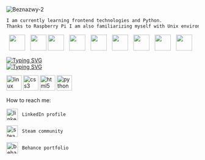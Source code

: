 ![Beznazwy-2](https://user-images.githubusercontent.com/68974023/166577806-a3b537f4-7549-4d01-baed-a2fdb67b64e4.png)


```diff
I am currently learning frontend technologies and Python.
Thanks to Raspberry Pi I am also familiarizing myself with Unix environment and physical computing. 

```
<p align="center">
<img height="42" width="42" style="padding-right:10px;"  src="https://cdn.simpleicons.org/Linux/BCADE5" /> <img height="42" width="42" src="https://cdn.simpleicons.org/Windows/BCADE5" />
<img height="42" width="42" style="padding-right:10px;"   src="https://cdn.simpleicons.org/Raspberrypi/BCADE5" />
<img height="42" width="42" style="padding-right:10px;"  src="https://cdn.simpleicons.org/Python/BCADE5" />
<img height="42" width="42" style="padding-right:10px;"  src="https://cdn.simpleicons.org/mySQL/BCADE5" />
<img height="42" width="42" style="padding-right:10px;"  src="https://cdn.simpleicons.org/CSS3/BCADE5" />
<img height="42" width="42" style="padding-right:10px;"  src="https://cdn.simpleicons.org/HTML5/BCADE5" />
<img height="42" width="42" style="padding-right:10px;"  src="https://cdn.simpleicons.org/Wireshark/BCADE5" />
<img height="42" width="42" style="padding-right:10px;"  src="https://cdn.simpleicons.org/Python/BCADE5" />
 </p>


[![Typing SVG](https://readme-typing-svg.demolab.com?font=Poppins&pause=1000&color=62B3F7&width=435&lines=Python)](https://git.io/typing-svg)\
[![Typing SVG](https://readme-typing-svg.demolab.com?font=Poppins&pause=1000&color=62B3F7&width=435&lines=Linux)](https://git.io/typing-svg)

[<img src='https://cdn.jsdelivr.net/npm/simple-icons@3.0.1/icons/linux.svg' alt='linux' height='40'>](l)  [<img src='https://cdn.jsdelivr.net/npm/simple-icons@3.0.1/icons/css3.svg' alt='css3' height='40'>](l)  [<img src='https://cdn.jsdelivr.net/npm/simple-icons@3.0.1/icons/html5.svg' alt='html5' height='40'>](l)  [<img src='https://cdn.jsdelivr.net/npm/simple-icons@3.0.1/icons/python.svg' alt='python' height='40'>](i)  


How to reach me:



 [<img src='https://cdn.jsdelivr.net/npm/simple-icons@3.0.1/icons/linkedin.svg' alt='linkedin' align="center" height='30'>](https://www.linkedin.com/in/https://www.linkedin.com/in/karolina-sas//) ``` LinkedIn profile``` 
 
  [<img src='https://cdn.jsdelivr.net/npm/simple-icons@3.0.1/icons/steam.svg' align="center" alt='steam' height='30'>](https://steamcommunity.com/profiles/76561198830860627/) ``` Steam community``` 
 
 [<img src='https://cdn.jsdelivr.net/npm/simple-icons@3.0.1/icons/behance.svg' align="center" alt='behance' height='30'>](https://www.behance.net/karolinasas/projects)  ``` Behance portfolio``` 





 
<!--
**Karolina-Sas/Karolina-Sas** is a ✨ _special_ ✨ repository because its `README.md` (this file) appears on your GitHub profile.

Here are some ideas to get you started:



- 🔭 I’m currently working on ...
- 🌱 I’m currently learning ...
- 👯 I’m looking to collaborate on ...
- 🤔 I’m looking for help with ...
- 💬 Ask me about ...
- 📫 How to reach me: ...
- 😄 Pronouns: ...
- ⚡ Fun fact: ...
-->
